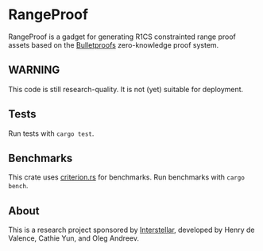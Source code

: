 # RangeProof 

RangeProof is a gadget for generating R1CS constrainted range proof assets based on the [Bulletproofs](https://crypto.stanford.edu/bulletproofs/) zero-knowledge proof system.

## WARNING

This code is still research-quality. It is not (yet) suitable for deployment.

## Tests 

Run tests with `cargo test`.

## Benchmarks

This crate uses [criterion.rs][criterion] for benchmarks. Run
benchmarks with `cargo bench`.

## About

This is a research project sponsored by [Interstellar][interstellar],
developed by Henry de Valence, Cathie Yun, and Oleg Andreev.


[bp_website]: https://crypto.stanford.edu/bulletproofs/
[bp_repo]: https://github.com/dalek-cryptography/bulletproofs/
[interstellar]: https://interstellar.com/
[criterion]: https://github.com/japaric/criterion.rs
